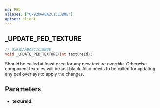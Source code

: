 ```yaml
---
ns: PED
aliases: ["0x92DAABA2C1C10B0E"]
apiset: client
---
```

## _UPDATE_PED_TEXTURE

```c
// 0x92DAABA2C1C10B0E
void _UPDATE_PED_TEXTURE(int textureId);
```

Should be called at least once for any new texture override.
Otherwise component textures will be just black.
Also needs to be called for updating any ped overlays to apply the changes.

## Parameters
* **textureId**:



